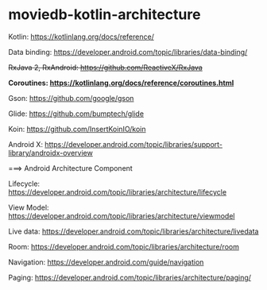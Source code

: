 # moviedb-kotlin-architecture

Kotlin: https://kotlinlang.org/docs/reference/

Data binding: https://developer.android.com/topic/libraries/data-binding/

~~RxJava 2, RxAndroid: https://github.com/ReactiveX/RxJava~~

**Coroutines: https://kotlinlang.org/docs/reference/coroutines.html**

Gson: https://github.com/google/gson

Glide: https://github.com/bumptech/glide

Koin: https://github.com/InsertKoinIO/koin

Android X: https://developer.android.com/topic/libraries/support-library/androidx-overview

===> Android Architecture Component

Lifecycle: https://developer.android.com/topic/libraries/architecture/lifecycle

View Model: https://developer.android.com/topic/libraries/architecture/viewmodel

Live data: https://developer.android.com/topic/libraries/architecture/livedata

Room: https://developer.android.com/topic/libraries/architecture/room

Navigation: https://developer.android.com/guide/navigation

Paging: https://developer.android.com/topic/libraries/architecture/paging/
